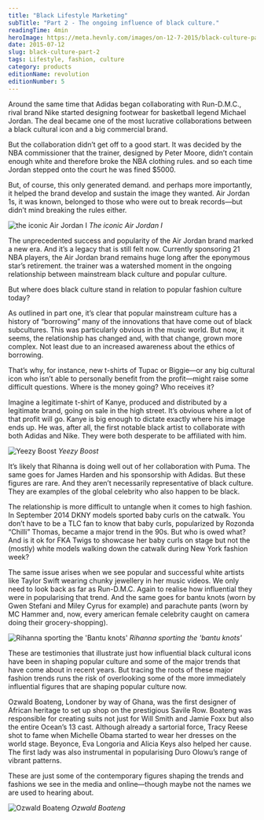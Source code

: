 ```yaml
---
title: "Black Lifestyle Marketing"
subTitle: "Part 2 - The ongoing influence of black culture."
readingTime: 4min
heroImage: https://meta.hevnly.com/images/on-12-7-2015/black-culture-part-2-nikehero.jpg
date: 2015-07-12
slug: black-culture-part-2
tags: Lifestyle, fashion, culture
category: products
editionName: revolution
editionNumber: 5
---
```

Around the same time that Adidas began collaborating with Run-D.M.C., rival brand Nike started designing footwear for basketball legend Michael Jordan. The deal became one of the most lucrative collaborations between a black cultural icon and a big commercial brand.

But the collaboration didn’t get off to a good start. It was decided by the NBA commissioner that the trainer, designed by Peter Moore, didn’t contain enough white and therefore broke the NBA clothing rules. and so each time Jordan stepped onto the court he was fined $5000.

But, of course, this only generated demand. and perhaps more importantly, it helped the brand develop and sustain the image they wanted. Air Jordan 1s, it was known, belonged to those who were out to break records—but didn’t mind breaking the rules either.

![the iconic Air Jordan I](https://meta.hevnly.com/images/on-12-7-2015/black-culture-part-2-air1.jpg)
*The iconic Air Jordan I*

The unprecedented success and popularity of the Air Jordan brand marked a new era. And it’s a legacy that is still felt now. Currently sponsoring 21 NBA players, the Air Jordan brand remains huge long after the eponymous star’s retirement. the trainer was a watershed moment in the ongoing relationship between mainstream black culture and popular culture.

But where does black culture stand in relation to popular fashion culture today?

As outlined in part one, it’s clear that popular mainstream culture has a history of “borrowing” many of the innovations that have come out of black subcultures. This was particularly obvious in the music world. But now, it seems, the relationship has changed and, with that change, grown more complex. Not least due to an increased awareness about the ethics of borrowing.

That’s why, for instance, new t-shirts of Tupac or Biggie—or any big cultural icon who isn’t able to personally benefit from the profit—might raise some difficult questions. Where is the money going? Who receives it?

Imagine a legitimate t-shirt of Kanye, produced and distributed by a legitimate brand, going on sale in the high street. It’s obvious where a lot of that profit will go. Kanye is big enough to dictate exactly where his image ends up. He was, after all, the first notable black artist to collaborate with both Adidas and Nike. They were both desperate to be affiliated with him.

![Yeezy Boost](https://meta.hevnly.com/images/on-12-7-2015/black-culture-part-2-yeezy.jpg)
*Yeezy Boost*

It’s likely that Rihanna is doing well out of her collaboration with Puma. The same goes for James Harden and his sponsorship with Adidas. But these figures are rare. And they aren’t necessarily representative of black culture. They are examples of the global celebrity who also happen to be black.

The relationship is more difficult to untangle when it comes to high fashion. In September 2014 DKNY models sported baby curls on the catwalk. You don’t have to be a TLC fan to know that baby curls, popularized by Rozonda “Chilli” Thomas, became a major trend in the 90s. But who is owed what? And is it ok for FKA Twigs to showcase her baby curls on stage but not the (mostly) white models walking down the catwalk during New York fashion week?

The same issue arises when we see popular and successful white artists like Taylor Swift wearing chunky jewellery in her music videos. We only need to look back as far as Run-D.M.C. Again to realise how influential they were in popularising that trend. And the same goes for bantu knots (worn by Gwen Stefani and Miley Cyrus for example) and parachute pants (worn by MC Hammer and, now, every american female celebrity caught on camera doing their grocery-shopping).

![Rihanna sporting the 'Bantu knots'](https://meta.hevnly.com/images/on-12-7-2015/black-culture-part-2-knots.jpg)
*Rihanna sporting the 'bantu knots'*

These are testimonies that illustrate just how influential black cultural icons have been in shaping popular culture and some of the major trends that have come about in recent years. But tracing the roots of these major fashion trends runs the risk of overlooking some of the more immediately influential figures that are shaping popular culture now.

Ozwald Boateng, Londoner by way of Ghana, was the first designer of African heritage to set up shop on the prestigious Savile Row. Boateng was responsible for creating suits not just for Will Smith and Jamie Foxx but also the entire Ocean’s 13 cast. Although already a sartorial force, Tracy Reese shot to fame when Michelle Obama started to wear her dresses on the world stage. Beyonce, Eva Longoria and Alicia Keys also helped her cause. The first lady was also instrumental in popularising Duro Olowu’s range of vibrant patterns.

These are just some of the contemporary figures shaping the trends and fashions we see in the media and online—though maybe not the names we are used to hearing about.

![Ozwald Boateng](https://meta.hevnly.com/images/on-12-7-2015/black-culture-part-2-ozwald.jpg)
*Ozwald Boateng*

